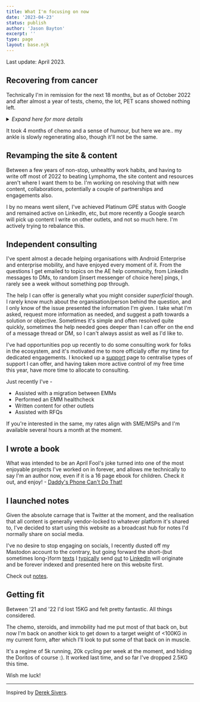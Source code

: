 ```yaml
---
title: What I'm focusing on now
date: '2023-04-23'
status: publish
author: 'Jason Bayton'
excerpt: ''
type: page
layout: base.njk
---
```

Last update: April 2023.

## Recovering from cancer

Technically I'm in remission for the next 18 months, but as of October 2022 and after almost a year of tests, chemo, the lot, PET scans showed nothing left. 

<details>
<summary><i>Expand here for more details</i></summary>

It was discovered after I broke my Ankle in 2021. The swelling wasn't subsiding still months-later; the opposite, in fact. I didn't know it was broken (it was at the base of the smaller fibula, so I could still walk), but I'd gone to the doctors a few times and left repeatedly with instructions to self-refer to Physiotherapy and a diagnosis it was a bad sprain. An additional fall on the same ankle over Christmas in 2021 led to a hospital visit in Finland where X-Rays discovered the months-old break and bone deterioration that needed further investigation.

My GP back in the UK still resisted sending me for additional tests. At that point the pain was becoming too much to deal with daily and I took myself to the hospital to do the waiting needed there to be (re)X-rayed, before I was then referred for MRI and additional tests. 

The MRI showed the ankle was being attacked by a tumour, which led to a biopsy and diagnosis of [Stage 1E Lymphoma](https://lymphoma-action.org.uk/about-lymphoma-tests-diagnosis-and-staging/stages-lymphoma#:~:text=Stage%201E%20lymphoma%20means%20that,This%20is%20called%20extranodal%20lymphoma.).

</details>

It took 4 months of chemo and a sense of humour, but here we are.. my ankle is slowly regenerating also, though it'll not be the same.

## Revamping the site & content

Between a few years of non-stop, unhealthy work habits, and having to write off most of 2022 to beating Lymphoma, the site content and resources aren't where I want them to be. I'm working on resolving that with new content, collaborations, potentially a couple of partnerships and engagements also. 

I by no means went silent, I've achieved Platinum GPE status with Google and remained active on LinkedIn, etc, but more recently a Google search will pick up content I write on other outlets, and not so much here. I'm actively trying to rebalance this.

## Independent consulting

I've spent almost a decade helping organisations with Android Enterprise and enterprise mobility, and have enjoyed every moment of it. From the questions I get emailed to topics on the AE help community, from LinkedIn messages to DMs, to random [insert messenger of choice here] pings, I rarely see a week without something pop through.

The help I can offer is generally what you might consider _superficial_ though. I rarely know much about the organisation/person behind the question, and I only know of the issue presented the information I'm given. I take what I'm asked, request more information as needed, and suggest a path towards a solution or objective. Sometimes it's simple and often resolved quite quickly, sometimes the help needed goes deeper than I can offer on the end of a message thread or DM, so I can't always assist as well as I'd like to.

I've had opportunities pop up recently to do some consulting work for folks in the ecosystem, and it's motivated me to more officially offer my time for dedicated engagements. I knocked up a [support](/support) page to centralise types of support I can offer, and having taken more active control of my free time this year, have more time to allocate to consulting.

Just recently I've -
- Assisted with a migration between EMMs
- Performed an EMM healthcheck 
- Written content for other outlets
- Assisted with RFQs

If you're interested in the same, my rates align with SME/MSPs and I'm available several hours a month at the moment.

## I wrote a book

What was intended to be an April Fool's joke turned into one of the most enjoyable projects I've worked on in forever, and allows me technically to say I'm an author now, even if it is a 16 page ebook for children. Check it out, and enjoy! - [Daddy's Phone Can't Do That!](/book)

## I launched notes

Given the absolute carnage that is Twitter at the moment, and the realisation that all content is generally vendor-locked to whatever platform it's shared to, I've decided to start using this website as a broadcast hub for notes I'd normally share on social media. 

I've no desire to stop engaging on socials, I recently dusted off my Mastodon account to the contrary, but going forward the short-(but sometimes long-)form [texts](https://www.linkedin.com/posts/jasonbayton_androidenterprise-activity-7031692128967651329-FGUY?utm_source=share&utm_medium=member_desktop) I [typically](https://www.linkedin.com/posts/jasonbayton_androidenterprise-activity-7029404546539896832-JmJ1?utm_source=share&utm_medium=member_desktop) send [out](https://www.linkedin.com/posts/jasonbayton_obligatorymention-androidenterprise-activity-7026857679939629056-hOiG?utm_source=share&utm_medium=member_desktop) to [LinkedIn](https://www.linkedin.com/posts/jasonbayton_androidenterprise-googleworkspace-gsuite-activity-7018285905043939328--Z6B?utm_source=share&utm_medium=member_desktop) will originate and be forever indexed and presented here on this website first.

Check out [notes](/notes).

## Getting fit

Between '21 and '22 I'd lost 15KG and felt pretty fantastic. All things considered. 

The chemo, steroids, and immobility had me put most of that back on, but now I'm back on another kick to get down to a target weight of <100KG in my current form, after which I'll look to put some of that back on in muscle. 

It's a regime of 5k running, 20k cycling per week at the moment, and hiding the Doritos of course :). It worked last time, and so far I've dropped 2.5KG this time.

Wish me luck!

---

Inspired by [Derek Sivers](https://sive.rs/). 

